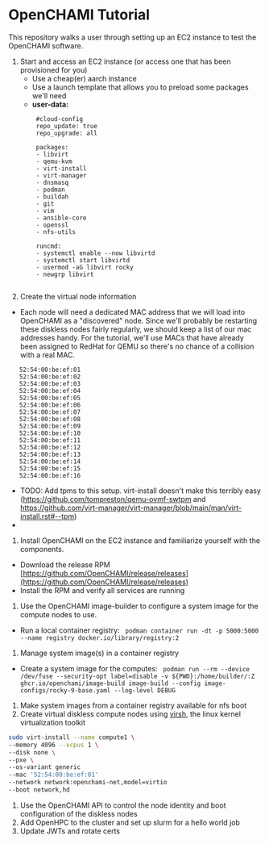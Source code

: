 # OpenCHAMI Tutorial

This repository walks a user through setting up an EC2 instance to test the OpenCHAMI software.

1. Start and access an EC2 instance (or access one that has been provisioned for you)
    - Use a cheap(er) aarch instance
    - Use a launch template that allows you to preload some packages we'll need
    - **user-data:**
      ```
       #cloud-config
       repo_update: true
       repo_upgrade: all

       packages:
       - libvirt
       - qemu-kvm
       - virt-install
       - virt-manager 
       - dnsmasq
       - podman
       - buildah
       - git
       - vim
       - ansible-core
       - openssl
       - nfs-utils

       runcmd:
       - systemctl enable --now libvirtd
       - systemctl start libvirtd
       - usermod -aG libvirt rocky
       - newgrp libvirt
     ```
1. Create the virtual node information
  - Each node will need a dedicated MAC address that we will load into OpenCHAMI as a "discovered" node.  Since we'll probably be restarting these diskless nodes fairly regularly, we should keep a list of our mac addresses handy.  For the tutorial, we'll use MACs that have already been assigned to RedHat for QEMU so there's no chance of a collision with a real MAC.
  ```
     52:54:00:be:ef:01
     52:54:00:be:ef:02
     52:54:00:be:ef:03
     52:54:00:be:ef:04
     52:54:00:be:ef:05
     52:54:00:be:ef:06
     52:54:00:be:ef:07
     52:54:00:be:ef:08
     52:54:00:be:ef:09
     52:54:00:be:ef:10
     52:54:00:be:ef:11
     52:54:00:be:ef:12
     52:54:00:be:ef:13
     52:54:00:be:ef:14
     52:54:00:be:ef:15
     52:54:00:be:ef:16
  ```
  - TODO: Add tpms to this setup. virt-install doesn't make this terribly easy (https://github.com/tompreston/qemu-ovmf-swtpm and https://github.com/virt-manager/virt-manager/blob/main/man/virt-install.rst#--tpm)
  - 
1. Install OpenCHAMI on the EC2 instance and familiarize yourself with the components.
  - Download the release RPM [https://github.com/OpenCHAMI/release/releases](https://github.com/OpenCHAMI/release/releases)
  - Install the RPM and verify all services are running
  
1. Use the OpenCHAMI image-builder to configure a system image for the compute nodes to use.
  - Run a local container registry: ` podman container run -dt -p 5000:5000 --name registry docker.io/library/registry:2`
1. Manage system image(s) in a container registry
  - Create a system image for the computes: ` podman run --rm --device /dev/fuse --security-opt label=disable -v ${PWD}:/home/builder/:Z ghcr.io/openchami/image-build image-build --config image-configs/rocky-9-base.yaml --log-level DEBUG`
1. Make system images from a container registry available for nfs boot
1. Create virtual diskless compute nodes using [virsh](https://www.libvirt.org/index.html), the linux kernel virtualization toolkit

```bash
sudo virt-install --name compute1 \
--memory 4096 --vcpus 1 \
--disk none \
--pxe \
--os-variant generic
--mac '52:54:00:be:ef:01'
--network network:openchami-net,model=virtio
--boot network,hd
```
1. Use the OpenCHAMI API to control the node identity and boot configuration of the diskless nodes
1. Add OpenHPC to the cluster and set up slurm for a hello world job
1. Update JWTs and rotate certs